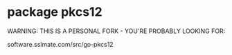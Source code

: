 # package pkcs12

WARNING: THIS IS A PERSONAL FORK - YOU'RE PROBABLY LOOKING FOR:

software.sslmate.com/src/go-pkcs12
